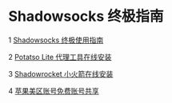 # Shadowsocks 终极指南

1 [Shadowsocks 终极使用指南](https://shadowsocks-help.github.io/Shadowsocks/)

2 [Potatso Lite 代理工具在线安装](https://shadowsocks-help.github.io/Potatso-Lite)

3 [Shadowrocket 小火箭在线安装](https://shadowsocks-help.github.io/ios)

4 [苹果美区账号免费账号共享](https://shadowsocks-help.github.io/Shadowsocks/appleid.html)
